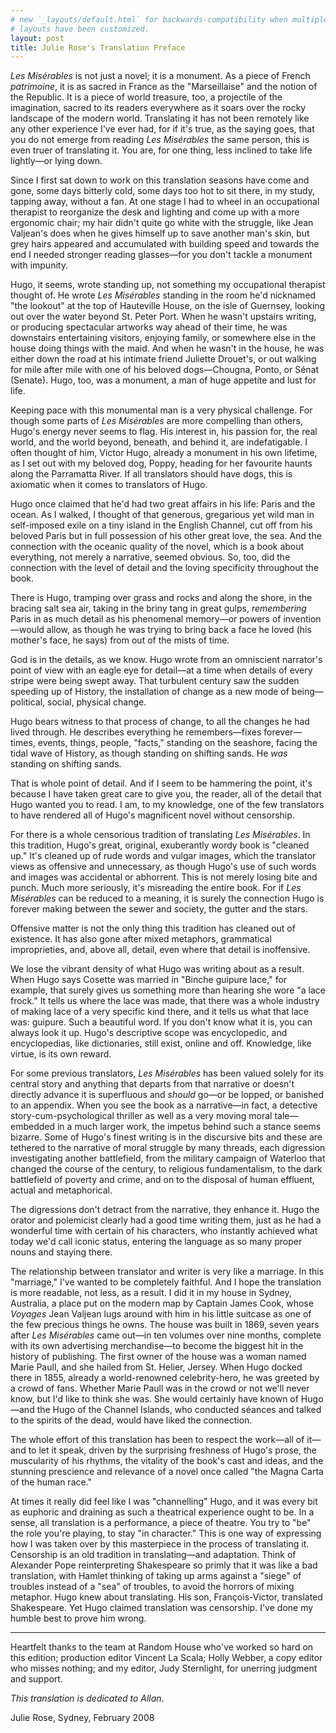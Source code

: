 ```yaml
---
# new `_layouts/default.html` for backwards-compatibility when multiple
# layouts have been customized.
layout: post
title: Julie Rose's Translation Preface
---
```

*Les Misérables* is not just a novel; it is a monument. As a piece of French *patrimoine*, it is as sacred in France as the "Marseillaise" and the notion of the Republic. It is a piece of world treasure, too, a projectile of the imagination, sacred to its readers everywhere as it soars over the rocky landscape of the modern world. Translating it has not been remotely like any other experience I've ever had, for if it's true, as the saying goes, that you do not emerge from reading *Les Misérables* the same person, this is even truer of translating it. You are, for one thing, less inclined to take life lightly—or lying down.

Since I first sat down to work on this translation seasons have come and gone, some days bitterly cold, some days too hot to sit there, in my study, tapping away, without a fan. At one stage I had to wheel in an occupational therapist to reorganize the desk and lighting and come up with a more ergonomic chair; my hair didn't quite go white with the struggle, like Jean Valjean's does when he gives himself up to save another man's skin, but grey hairs appeared and accumulated with building speed and towards the end I needed stronger reading glasses—for you don't tackle a monument with impunity.

Hugo, it seems, wrote standing up, not something my occupational therapist thought of. He wrote *Les Misérables* standing in the room he'd nicknamed "the lookout" at the top of Hauteville House, on the isle of Guernsey, looking out over the water beyond St. Peter Port. When he wasn't upstairs writing, or producing spectacular artworks way ahead of their time, he was downstairs entertaining visitors, enjoying family, or somewhere else in the house doing things with the maid. And when he wasn't in the house, he was either down the road at his intimate friend Juliette Drouet's, or out walking for mile after mile with one of his
beloved dogs—Chougna, Ponto, or Sénat (Senate). Hugo, too, was a monument, a man of huge appetite and lust for life.

Keeping pace with this monumental man is a very physical challenge. For though some parts of *Les Misérables* are more compelling than others, Hugo's energy never seems to flag. His interest in, his passion for, the real world, and the world beyond, beneath, and behind it, are indefatigable. I often thought of him, Victor Hugo, already a monument in his own lifetime, as I set out with my beloved dog, Poppy, heading for her favourite haunts along the Parramatta River. If all translators should have dogs, this is axiomatic when it comes to translators of Hugo.

Hugo once claimed that he'd had two great affairs in his life: Paris and the ocean. As I walked, I thought of that generous, gregarious yet wild man in self-imposed exile on a tiny island in the English Channel, cut off from his beloved Paris but in full possession of his other great love, the sea. And the connection with the oceanic quality of the novel, which is a book about everything, not merely a narrative, seemed obvious. So, too, did the connection with the level of detail and the loving specificity throughout the book.

There is Hugo, tramping over grass and rocks and along the shore, in the bracing salt sea air, taking in the briny tang in great gulps, *remembering* Paris in as much detail as his phenomenal memory—or powers of invention—would allow, as though he was trying to bring back a face he loved (his mother's face, he says) from out of the mists of time.

God is in the details, as we know. Hugo wrote from an omniscient narrator's point of view with an eagle eye for detail—at a time when details of every stripe were being swept away. That turbulent century saw the sudden speeding up of History, the installation of change as a new mode of being—political, social, physical change.

Hugo bears witness to that process of change, to all the changes he had lived through. He describes everything he remembers—fixes forever—times, events, things, people, "facts," standing on the seashore, facing the tidal wave of History, as though standing on shifting sands. He *was* standing on shifting sands.

That is whole point of detail. And if I seem to be hammering the point, it's because I have taken great care to give you, the reader, all of the detail that Hugo wanted you to read. I am, to my knowledge, one of the few translators to have rendered all of Hugo's magnificent novel without censorship.

For there is a whole censorious tradition of translating *Les Misérables*. In this tradition, Hugo's great, original, exuberantly wordy book is "cleaned up." It's cleaned up of rude words and vulgar images, which the translator views as offensive and unnecessary, as though Hugo's use of such words and images was accidental or abhorrent. This is not merely losing bite and punch. Much more seriously, it's misreading the entire book. For if *Les Misérables* can be reduced to a meaning, it is surely the connection Hugo is forever making between the sewer and society, the gutter and the stars.

Offensive matter is not the only thing this tradition has cleaned out of existence. It has also gone after mixed metaphors, grammatical improprieties, and, above all, detail, even where that detail is inoffensive.

We lose the vibrant density of what Hugo was writing about as a result. When Hugo says Cosette was married in "Binche guipure lace," for example, that surely gives us something more than hearing she wore "a lace frock." It tells us where the lace was made, that there was a whole industry of making lace of a very specific kind there, and it tells us what that lace was: guipure. Such a beautiful word. If you don't know what it is, you can always look it up. Hugo's descriptive scope was encyclopedic, and encyclopedias, like dictionaries, still exist, online and off. Knowledge, like virtue, is its own reward.

For some previous translators, *Les Misérables* has been valued solely for its central story and anything that departs from that narrative or doesn't directly advance it is superfluous and *should* go—or be lopped, or banished to an appendix. When you see the book as a narrative—in fact, a detective story-cum-psychological thriller as well as a very moving moral tale—embedded in a much larger work, the impetus behind such a stance seems bizarre. Some of Hugo's finest writing is in the discursive bits and these are tethered to the narrative of moral struggle by many threads, each digression investigating another battlefield, from the military campaign of Waterloo that changed the course of the century, to religious fundamentalism, to the dark battlefield of poverty and crime, and on to the disposal of human effluent, actual and metaphorical.

The digressions don't detract from the narrative, they enhance it. Hugo the orator and polemicist clearly had a good time writing them, just as he had a wonderful time with certain of his characters, who instantly achieved what today we'd call iconic status, entering the language as so many proper nouns and staying there.

The relationship between translator and writer is very like a marriage. In this "marriage," I've wanted to be completely faithful. And I hope the translation is more readable, not less, as a result. I did it in my house in Sydney, Australia, a place put on the modern map by Captain
James Cook, whose *Voyages* Jean Valjean lugs around with him in his little suitcase as one of the few precious things he owns. The house was built in 1869, seven years after *Les Misérables* came out—in ten volumes over nine months, complete with its own advertising
merchandise—to become the biggest hit in the history of publishing. The first owner of the house was a woman named Marie Paull, and she hailed from St. Helier, Jersey. When Hugo docked there in 1855, already a world-renowned celebrity-hero, he was greeted by a crowd of fans. Whether Marie Paull was in the crowd or not we'll never know, but I'd like to think she was. She would certainly have known of Hugo—and the Hugo of the Channel Islands, who conducted séances and talked to the spirits of the dead, would have liked the connection.

The whole effort of this translation has been to respect the work—all of it—and to let it speak, driven by the surprising freshness of Hugo's prose, the muscularity of his rhythms, the vitality of the book's cast and ideas, and the stunning prescience and relevance of a novel once called "the Magna Carta of the human race."

At times it really did feel like I was "channelling" Hugo, and it was every bit as euphoric and draining as such a theatrical experience ought to be. In a sense, all translation is a performance, a piece of theatre. You try to "be" the role you're playing, to stay "in character." This is one way of expressing how I was taken over by this masterpiece in the process of translating it. Censorship is an old tradition in translating—and adaptation. Think of Alexander Pope reinterpreting Shakespeare so primly that it was like a bad translation, with Hamlet thinking of taking up arms against a "siege" of troubles instead of a "sea" of troubles, to avoid the horrors of mixing metaphor. Hugo knew about translating. His son, François-Victor, translated Shakespeare. Yet Hugo claimed translation was censorship. I've done my humble best to
prove him wrong.

---

Heartfelt thanks to the team at Random House who've worked so hard on this edition; production editor Vincent La Scala; Holly Webber, a copy editor who misses nothing; and my editor, Judy Sternlight, for unerring judgment and support.

*This translation is dedicated to Allan*.

Julie Rose, Sydney, February 2008
